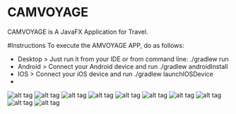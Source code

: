 # CAMVOYAGE
CAMVOYAGE is A JavaFX Application for Travel. <br>

#Instructions
To execute the AMVOYAGE APP, do as follows:

<ul>
<li>Desktop > Just run it from your IDE or from command line: ./gradlew run</li>
<li>Android > Connect your Android device and run ./gradlew androidInstall</li>
<li>IOS > Connect your iOS device and run ./gradlew launchIOSDevice</li>
<li></li>
</ul>

![alt tag](http://www2.inf.h-brs.de/~ayotti2s/Bilder/10.png)
![alt tag](http://www2.inf.h-brs.de/~ayotti2s/Bilder/b1.png)
![alt tag](http://www2.inf.h-brs.de/~ayotti2s/Bilder/b2.png)
![alt tag](http://www2.inf.h-brs.de/~ayotti2s/Bilder/b3.png)
![alt tag](http://www2.inf.h-brs.de/~ayotti2s/Bilder/b4.png)
![alt tag](http://www2.inf.h-brs.de/~ayotti2s/Bilder/b5.png)
![alt tag](http://www2.inf.h-brs.de/~ayotti2s/Bilder/b6.png)
![alt tag](http://www2.inf.h-brs.de/~ayotti2s/Bilder/b7.png)
![alt tag](http://www2.inf.h-brs.de/~ayotti2s/Bilder/b8.png)
![alt tag](http://www2.inf.h-brs.de/~ayotti2s/Bilder/b9.png)


